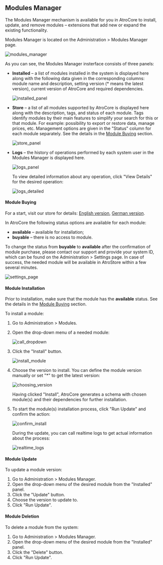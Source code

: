 ## Modules Manager

The Modules Manager mechanism is available for you in AtroCore to install, update, and remove modules – extensions that add new or expand the existing functionality.

Modules Manager is located on the Administration > Modules Manager page.

![modules_manager](../../_assets/module-manader/module_manager_en.png)

As you can see, the Modules Manager insterface consists of three panels:

* **Installed** – a list of modules installed in the system is displayed here along with the following data given in the corresponding columns: module name and description, setting version (* means the latest version), current version of AtroCore and required dependencies.

  ![installed_panel](../../_assets/module-manader/module_manager_installed_en.png)
  
* **Store** – a list of all modules supported by AtroCore is displayed here along with the description, tags, and status of each module. Tags identify modules by their main features to simplify your search for this or that module. For example: possibility to export or restore data, manage prices, etc. Management options are given in the "Status" column for each module separately. See the details in the [Module Buying](#module-buying) section.   

  ![store_panel](../../_assets/module-manader/module_manager_store_en.png)

* **Logs** – the history of operations performed by each system user in the Modules Manager is displayed here.

  ![logs_panel](../../_assets/module-manader/module_manager_logs_en.png)
  
  To view detailed information about any operation, click "View Details"  for the desired operation:
  
  ![logs_detailed](../../_assets/module-manader/module_manager_logs_detailed_en.png)

#### Module Buying

For a start, visit our store for details: [English version](https://atropim.com/store), [German version](https://atropim.com/de/shop).

In AtroCore the following status options are available for each module:

* **available** – available for installation;
* **buyable** – there is no access to module.

To change the status from **buyable** to **available** after the confirmation of module purchase, please contact our support and provide your system ID, which can be found on the Administration > Settings page. In case of success, the needed module will be available in AtroStore within a few several minutes.
<!-- давайте зробимо інтерактивним слово support, щоб по кліку на нього відкривалося вікно створення нового листа з імейлом нашого сапорту в полі To -->
    
![settings_page](../../_assets/module-manader/module_manager_settings_en.png)

#### Module Installation

Prior to installation, make sure that the module has the **available** status. See the details in the [Module Buying](#module-buying) section.

To install a module:

1. Go to Administration > Modules.
2. Open the drop-down menu of a needed module:

   ![call_dropdown](../../_assets/module-manader/module_manager_drondown_en.png)
3. Click the "Install" button.

   ![install_module](../../_assets/module-manader/module_manager_install_en.png)
4. Choose the version to install. You can define the module version manually or set "*" to get the latest version:

   ![choosing_version](../../_assets/module-manader/module_manager_versions_en.png)
   
   Having clicked "Install", AtroCore generates a schema with chosen module(s) and their dependencies for further installation.

5. To start the module(s) installation process, click "Run Update" and confirm the action: 
   
   ![confirm_install](../../_assets/module-manader/module_manager_confirm_en.png)

   During the update, you can call realtime logs to get actual information about the process:
   
   ![realtime_logs](../../_assets/module-manader/module_manager_realtime_logs_en.png)

#### Module Update

To update a module version:

1. Go to Administration > Modules Manager.
2. Open the drop-down menu of the desired module from the "Installed" panel.
3. Click the "Update" button.
4. Choose the version to update to.
5. Click "Run Update".

#### Module Deletion

To delete a module from the system:

1. Go to Administration > Modules Manager.
2. Open the drop-down menu of the desired module from the "Installed" panel.
3. Click the "Delete" button.
4. Click "Run Update".
